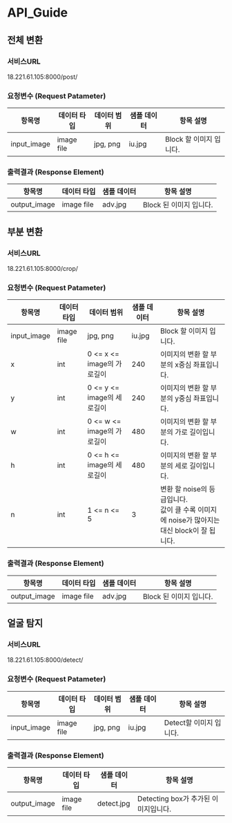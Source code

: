 # API_Guide

## 전체 변환

### 서비스URL

18.221.61.105:8000/post/



### 요청변수 (Request Patameter)

| 항목명      | 데이터 타입 | 데이터 범위 | 샘플 데이터 | 항목 설명               |
| ----------- | ----------- | ----------- | ----------- | ----------------------- |
| input_image | image file  | jpg, png    | iu.jpg      | Block 할 이미지 입니다. |



### 출력결과 (Response Element)

| 항목명       | 데이터 타입 | 샘플 데이터 | 항목 설명               |
| ------------ | ----------- | ----------- | ----------------------- |
| output_image | image file  | adv.jpg     | Block 된 이미지 입니다. |





## 부분 변환

### 서비스URL

18.221.61.105:8000/crop/



### 요청변수 (Request Patameter)

| 항목명      | 데이터 타입           |데이터 범위| 샘플 데이터 | 항목 설명                                                    |
| ----------- | --------------------- | ---------- | ------------------------------------------------------------ | ------------------------------------------------------------ |
| input_image | image file |jpg, png| iu.jpg  | Block 할 이미지 입니다.                         |
| x           | int                   |0 <= x <= image의 가로길이| 240        | 이미지의 변환 할 부분의 x중심 좌표입니다.                    |
| y           | int                   |0 <= y <= image의 세로길이| 240        | 이미지의 변환 할 부분의 y중심 좌표입니다.                    |
| w           | int                   |0 <= w <= image의 가로길이| 480        | 이미지의 변환 할 부분의 가로 길이입니다.                     |
| h           | int                   |0 <= h <= image의 세로길이| 480        | 이미지의 변환 할 부분의 세로 길이입니다.                     |
| n           | int                   |1 <= n <= 5| 3          | 변환 할 noise의 등급입니다.<br />값이 클 수록 이미지에 noise가 많아지는 대신 block이 잘 됩니다. |



### 출력결과 (Response Element)

| 항목명       | 데이터 타입 | 샘플 데이터 | 항목 설명               |
| ------------ | ----------- | ----------- | ----------------------- |
| output_image | image file  | adv.jpg     | Block 된 이미지 입니다. |






## 얼굴 탐지

### 서비스URL

18.221.61.105:8000/detect/



### 요청변수 (Request Patameter)

| 항목명      | 데이터 타입 | 데이터 범위 | 샘플 데이터 | 항목 설명               |
| ----------- | ----------- | ----------- | ----------- | ----------------------- |
| input_image | image file  | jpg, png    | iu.jpg      | Detect할 이미지 입니다.|



### 출력결과 (Response Element)

| 항목명       | 데이터 타입 | 샘플 데이터 | 항목 설명               |
| ------------ | ----------- | ----------- | ----------------------- |
| output_image | image file  | detect.jpg     | Detecting box가 추가된 이미지입니다. |